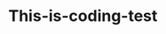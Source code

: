 # This-is-coding-test
     
  
    
 
   
    
        
            
                       
                 
                   
     
                 
           
            
         
      
    
